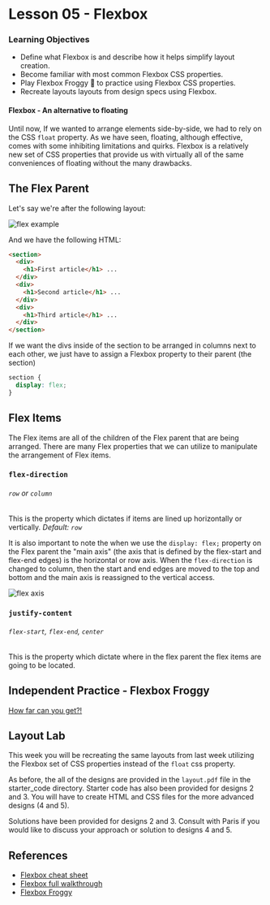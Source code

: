 # Lesson 05 - Flexbox

### Learning Objectives
- Define what Flexbox is and describe how it helps simplify layout creation.
- Become familiar with most common Flexbox CSS properties.
- Play Flexbox Froggy 🐸 to practice using Flexbox CSS properties.
- Recreate layouts layouts from design specs using Flexbox.

#### Flexbox - An alternative to floating

Until now, If we wanted to arrange elements side-by-side, we had to rely on the CSS `float` property. As we have seen, floating, although effective, comes with some inhibiting limitations and quirks. Flexbox is a relatively new set of CSS properties that provide us with virtually all of the same conveniences of floating without the many drawbacks.

## The Flex Parent

Let's say we're after the following layout:

![flex example](https://mdn.mozillademos.org/files/13408/flexbox-example2.png)

And we have the following HTML:

```html
<section>
  <div>
    <h1>First article</h1> ...
  </div>
  <div>
    <h1>Second article</h1> ...
  </div>
  <div>
    <h1>Third article</h1> ...
  </div>
</section>
```

If we want the divs inside of the section to be arranged in columns next to each other, we just have to assign a Flexbox property to their parent (the section)

```css
section {
  display: flex;
}
```

## Flex Items

The Flex items are all of the children of the Flex parent that are being arranged. There are many Flex properties that we can utilize to manipulate the arrangement of Flex items.

### `flex-direction`

###### `row` or `column`

This is the property which dictates if items are lined up horizontally or vertically. *Default: `row`*

It is also important to note the when we use the `display: flex;` property on the Flex parent the "main axis" (the axis that is defined by the flex-start and flex-end edges) is the horizontal or row axis. When the `flex-direction` is changed to column, then the start and end edges are moved to the top and bottom and the main axis is reassigned to the vertical access.

![flex axis](https://mdn.mozillademos.org/files/3739/flex_terms.png)

### `justify-content`

###### `flex-start`, `flex-end`, `center`

This is the property which dictate where in the flex parent the flex items are going to be located.

## Independent Practice - Flexbox Froggy

[How far can you get?!](http://flexboxfroggy.com/)

## Layout Lab

This week you will be recreating the same layouts from last week utilizing the Flexbox set of CSS properties instead of the `float` css property.

As before, the all of the designs are provided in the `layout.pdf` file in the starter_code directory. Starter code has also been provided for designs 2 and 3. You will have to create HTML and CSS files for the more advanced designs (4 and 5).

Solutions have been provided for designs 2 and 3. Consult with Paris if you would like to discuss your approach or solution to designs 4 and 5.

## References

- [Flexbox cheat sheet](http://flexbox.malven.co/)
- [Flexbox full walkthrough](https://developer.mozilla.org/en-US/docs/Learn/CSS/CSS_layout/Flexbox)
- [Flexbox Froggy](http://flexboxfroggy.com/)
